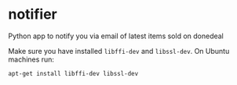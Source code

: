 # notifier

Python app to notify you via email of latest items sold on donedeal


Make sure you have installed `libffi-dev` and `libssl-dev`. On Ubuntu machines run:
```bash
apt-get install libffi-dev libssl-dev
```
